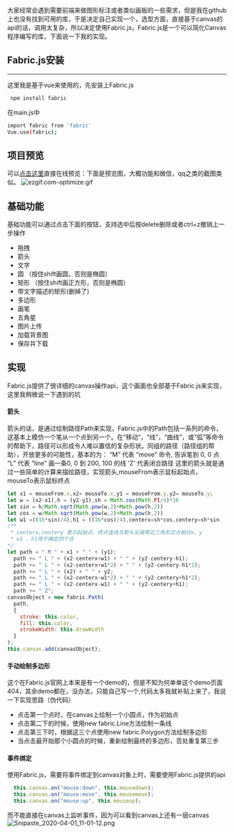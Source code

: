 大家经常会遇到需要前端来做图形标注或者类似画板的一些需求，但是我在github上也没有找到可用的库，于是决定自己实现一个，选型方面，直接基于canvas的api的话，调用太复杂，所以决定使用Fabric.js，Fabric.js是一个可以简化Canvas程序编写的库，下面说一下我的实现。
## Fabric.js安装
--- 
这里我是基于vue来使用的，先安装上Fabric.js
``` sh
 npm install fabric 
```
在main.js中
``` sh
import fabric from 'fabric'
Vue.use(fabric);
```
## 项目预览
可以[点击这里](http://couy.xyz/fabricDrawingBoard)直接在线预览：下面是预览图，大概功能和微信，qq之类的截图类似。
![ezgif.com-optimize.gif](https://upload-images.jianshu.io/upload_images/14226327-d4d8e787ec2a1fad.gif?imageMogr2/auto-orient/strip)
## 基础功能
基础功能可以通过点击下面的按钮，支持选中后按delete删除或者ctrl+z撤销上一步操作
 - 拖拽
 - 箭头
 - 文字
 - 圆 （按住shift画圆，否则是椭圆）
 - 矩形 （按住shift画正方形，否则是椭圆）
 - 带文字描述的矩形(删掉了)
 - 多边形
 - 画笔
 - 五角星
 - 图片上传
 - 加载背景图
 - 保存并下载
## 实现
Fabric.js提供了很详细的canvas操作api，这个画面也全部基于Fabric.js来实现，这里我稍微说一下遇到的坑
#### 箭头
箭头的话，是通过绘制路径Path来实现，Fabric.js中的Path包括一系列的命令，这基本上模仿一个笔从一个点到另一个。在“移动”，“线”，“曲线”，或“弧”等命令的帮助下，路径可以形成令人难以置信的复杂形状。同组的路径（路径组的帮助），开放更多的可能性，基本的为：
“M” 代表 “move” 命令, 告诉笔到 0, 0 点
“L” 代表 “line” 画一条0, 0 到 200, 100 的线
'Z' 代表闭合路径
这里的箭头就是通过一些简单的计算来描绘路径，实现箭头,mouseFrom表示鼠标起始点，mouseTo表示鼠标终点
``` js
let x1 = mouseFrom.x,x2= mouseTo.x,y1 = mouseFrom.y,y2= mouseTo.y;
let w = (x2-x1),h = (y2-y1),sh = Math.cos(Math.PI/4)*16
let sin = h/Math.sqrt(Math.pow(w,2)+Math.pow(h,2))   
let cos = w/Math.sqrt(Math.pow(w,2)+Math.pow(h,2)) 
let w1 =((16*sin)/4),h1 = ((16*cos)/4),centerx=sh*cos,centery=sh*sin
/**
 * centerx,centery 表示起始点，终点连线与箭头尖端等边三角形交点相对x，y
 * w1 ，h1用于确定四个点
*/ 
let path = " M " + x1 + " " + (y1);
  path += " L " + (x2-centerx+w1) + " " + (y2-centery-h1);
  path += " L " + (x2-centerx+w1*2) + " " + (y2-centery-h1*2);
  path += " L " + (x2) + " " + y2;
  path += " L " + (x2-centerx-w1*2) + " " + (y2-centery+h1*2);
  path += " L " + (x2-centerx-w1) + " " + (y2-centery+h1);
  path += " Z";
canvasObject = new fabric.Path(
  path,
  {
    stroke: this.color,
    fill: this.color,
    strokeWidth: this.drawWidth
  }
);
this.canvas.add(canvasObject);
```
#### 手动绘制多边形
这个在Fabric.js官网上本来是有一个demo的，但是不知为何单单这个demo页面404，其余demo都在，没办法，只能自己写一个,代码太多我就补贴上来了，我说一下实现思路（伪代码）
- 点击第一个点时，在canvas上绘制一个小圆点，作为初始点
- 点击第二下的时候，使用new fabric.Line方法绘制一条线
- 点击第三下时，根据这三个点使用new fabric.Polygon方法绘制多边形
- 当点击最开始那个小圆点的时候，重新绘制最终的多边形，否处重复第三步
#### 事件绑定
使用Fabric.js，需要将事件绑定到canvas对象上时，需要使用Fabric.js提供的api
``` js
  this.canvas.on("mouse:down", this.mousedown);
  this.canvas.on("mouse:move", this.mousemove);
  this.canvas.on("mouse:up", this.mouseup);
```
而不能直接在canvas上监听事件，因为可以看到canvas上还有一层canvas
![Snipaste_2020-04-01_11-01-12.png](https://upload-images.jianshu.io/upload_images/14226327-bed298a9d5447a2f.png?imageMogr2/auto-orient/strip%7CimageView2/2/w/1240)
